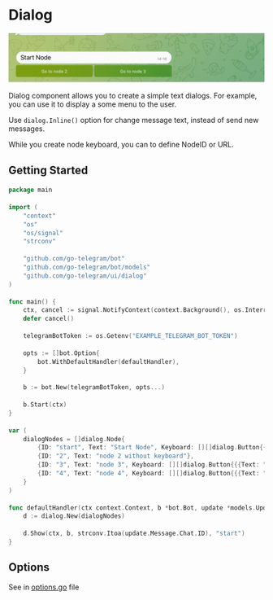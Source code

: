 # Dialog

![dialog.gif](dialog.gif)

Dialog component allows you to create a simple text dialogs. For example, you can use it to display a some menu to the user.

Use `dialog.Inline()` option for change message text, instead of send new messages.

While you create node keyboard, you can to define NodeID or URL.


## Getting Started

```go
package main

import (
	"context"
	"os"
	"os/signal"
	"strconv"

	"github.com/go-telegram/bot"
	"github.com/go-telegram/bot/models"
	"github.com/go-telegram/ui/dialog"
)

func main() {
	ctx, cancel := signal.NotifyContext(context.Background(), os.Interrupt)
	defer cancel()

	telegramBotToken := os.Getenv("EXAMPLE_TELEGRAM_BOT_TOKEN")

	opts := []bot.Option{
		bot.WithDefaultHandler(defaultHandler),
	}

	b := bot.New(telegramBotToken, opts...)

	b.Start(ctx)
}

var (
	dialogNodes = []dialog.Node{
		{ID: "start", Text: "Start Node", Keyboard: [][]dialog.Button{{{Text: "Go to node 2", NodeID: "2"}, {Text: "Go to node 3", NodeID: "3"}}, {{Text: "Go Telegram UI", URL: "https://github.com/go-telegram/ui"}}}},
		{ID: "2", Text: "node 2 without keyboard"},
		{ID: "3", Text: "node 3", Keyboard: [][]dialog.Button{{{Text: "Go to start", NodeID: "start"}, {Text: "Go to node 4", NodeID: "4"}}}},
		{ID: "4", Text: "node 4", Keyboard: [][]dialog.Button{{{Text: "Back to 3", NodeID: "3"}}}},
	}
)

func defaultHandler(ctx context.Context, b *bot.Bot, update *models.Update) {
	d := dialog.New(dialogNodes)

	d.Show(ctx, b, strconv.Itoa(update.Message.Chat.ID), "start")
}
```



## Options

See in [options.go](options.go) file 

